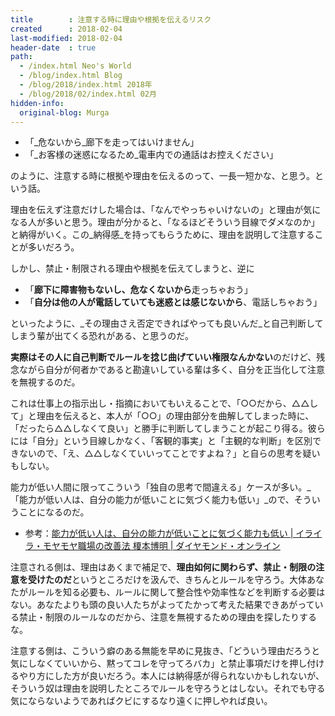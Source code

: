 ```yaml
---
title        : 注意する時に理由や根拠を伝えるリスク
created      : 2018-02-04
last-modified: 2018-02-04
header-date  : true
path:
  - /index.html Neo's World
  - /blog/index.html Blog
  - /blog/2018/index.html 2018年
  - /blog/2018/02/index.html 02月
hidden-info:
  original-blog: Murga
---
```


- 「_危ないから_廊下を走ってはいけません」
- 「_お客様の迷惑になるため_電車内での通話はお控えください」

のように、注意する時に根拠や理由を伝えるのって、一長一短かな、と思う。という話。

理由を伝えず注意だけした場合は、「なんでやっちゃいけないの」と理由が気になる人が多いと思う。理由が分かると、「なるほどそういう目線でダメなのか」と納得がいく。この_納得感_を持ってもらうために、理由を説明して注意することが多いだろう。

しかし、禁止・制限される理由や根拠を伝えてしまうと、逆に

- 「**廊下に障害物もないし、危なくないから**走っちゃおう」
- 「**自分は他の人が電話していても迷惑とは感じないから**、電話しちゃおう」

といったように、_その理由さえ否定できればやっても良いんだ_と自己判断してしまう輩が出てくる恐れがある、と思うのだ。

**実際はその人に自己判断でルールを捻じ曲げていい権限なんかない**のだけど、残念ながら自分が何者かであると勘違いしている輩は多く、自分を正当化して注意を無視するのだ。

これは仕事上の指示出し・指摘においてもいえることで、「○○だから、△△して」と理由を伝えると、本人が「○○」の理由部分を曲解してしまった時に、「だったら△△しなくて良い」と勝手に判断してしまうことが起こり得る。彼らには「自分」という目線しかなく、「客観的事実」と「主観的な判断」を区別できないので、「え、△△しなくていいってことですよね？」と自らの思考を疑いもしない。

能力が低い人間に限ってこういう「独自の思考で間違える」ケースが多い。_「能力が低い人は、自分の能力が低いことに気づく能力も低い」_ので、そういうことになるのだ。

- 参考：[能力が低い人は、自分の能力が低いことに気づく能力も低い | イライラ・モヤモヤ職場の改善法 榎本博明 | ダイヤモンド・オンライン](http://diamond.jp/articles/-/156038)

注意される側は、理由はあくまで補足で、**理由如何に関わらず、禁止・制限の注意を受けたのだ**というところだけを汲んで、きちんとルールを守ろう。大体あなたがルールを知る必要も、ルールに関して整合性や効率性などを判断する必要はない。あなたよりも頭の良い人たちがよってたかって考えた結果できあがっている禁止・制限のルールなのだから、注意を無視するための理由を探したりするな。

注意する側は、こういう癖のある無能を早めに見抜き、「どういう理由だろうと気にしなくていいから、黙ってコレを守ってろバカ」と禁止事項だけを押し付けるやり方にした方が良いだろう。本人には納得感が得られないかもしれないが、そういう奴は理由を説明したところでルールを守ろうとはしない。それでも守る気にならないようであればクビにするなり遠くに押しやれば良い。
